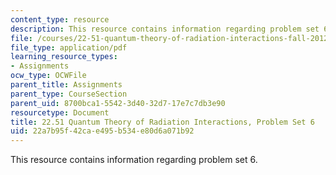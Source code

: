 ```yaml
---
content_type: resource
description: This resource contains information regarding problem set 6.
file: /courses/22-51-quantum-theory-of-radiation-interactions-fall-2012/22a7b95f42cae495b534e80d6a071b92_MIT22_51F12_ps6.pdf
file_type: application/pdf
learning_resource_types:
- Assignments
ocw_type: OCWFile
parent_title: Assignments
parent_type: CourseSection
parent_uid: 8700bca1-5542-3d40-32d7-17e7c7db3e90
resourcetype: Document
title: 22.51 Quantum Theory of Radiation Interactions, Problem Set 6
uid: 22a7b95f-42ca-e495-b534-e80d6a071b92
---
```

This resource contains information regarding problem set 6.

